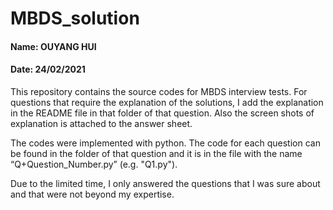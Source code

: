 # MBDS_solution

#### Name: OUYANG HUI
#### Date: 24/02/2021

This repository contains the source codes for MBDS interview tests. For questions that require the explanation of the solutions, I add the explanation in the README file in that folder of that question. Also the screen shots of explanation is attached to the answer sheet.

The codes were implemented with python. The code for each question can be found in the folder of that question and it is in the file with the name “Q+Question_Number.py” (e.g. "Q1.py").

Due to the limited time, I only answered the questions that I was sure about and that were not beyond my expertise. 




